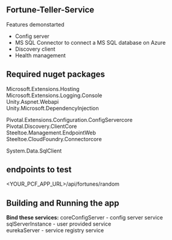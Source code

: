 ## Fortune-Teller-Service

Features demonstarted 

* Config server
* MS SQL Connector to connect a MS SQL database on Azure
* Discovery client
* Health management



 ## Required nuget packages

Microsoft.Extensions.Hosting  
Microsoft.Extensions.Logging.Console  
Unity.Aspnet.Webapi   
Unity.Microsoft.DependencyInjection  

Pivotal.Extensions.Configuration.ConfigServercore  
Pivotal.Discovery.ClientCore  
Steeltoe.Management.EndpointWeb  
Steeltoe.CloudFoundry.Connectorcore  

System.Data.SqlClient  



## endpoints to test 

<YOUR_PCF_APP_URL>/api/fortunes/random


## Building and Running the app

**Bind these services:**
coreConfigServer    -   config server service  
sqlServerInstance   -   user provided service  
eurekaServer        -   service registry service  